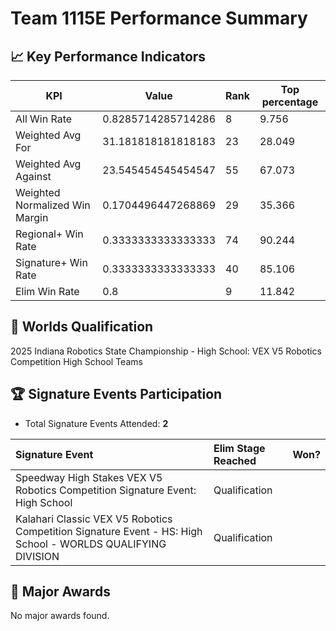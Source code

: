 # Team 1115E Performance Summary

## 📈 Key Performance Indicators
| KPI | Value | Rank | Top percentage |
| --- | ----- | ---- | ----- |
| All Win Rate | 0.8285714285714286 | 8 | 9.756 |
| Weighted Avg For | 31.181818181818183 | 23 | 28.049 |
| Weighted Avg Against | 23.545454545454547 | 55 | 67.073 |
| Weighted Normalized Win Margin | 0.1704496447268869 | 29 | 35.366 |
| Regional+ Win Rate | 0.3333333333333333 | 74 | 90.244 |
| Signature+ Win Rate | 0.3333333333333333 | 40 | 85.106 |
| Elim Win Rate | 0.8 | 9 | 11.842 |


## 🎯 Worlds Qualification
2025 Indiana Robotics State Championship - High School: VEX V5 Robotics Competition High School Teams

## 🏆 Signature Events Participation
- Total Signature Events Attended: **2**

| Signature Event | Elim Stage Reached | Won? |
|:----------------|:-------------------|:----|
| Speedway High Stakes VEX V5 Robotics Competition Signature Event: High School | Qualification |  |
| Kalahari Classic VEX V5 Robotics Competition Signature Event - HS: High School - WORLDS QUALIFYING DIVISION | Qualification |  |


## 🥇 Major Awards
No major awards found.
